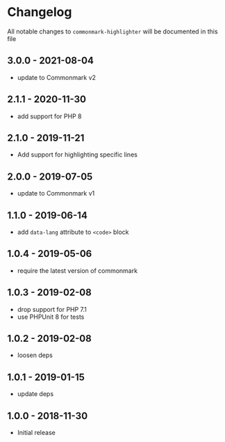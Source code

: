 # Changelog

All notable changes to `commonmark-highlighter` will be documented in this file

## 3.0.0 - 2021-08-04

- update to Commonmark v2

## 2.1.1 - 2020-11-30

- add support for PHP 8

## 2.1.0 - 2019-11-21

- Add support for highlighting specific lines

## 2.0.0 - 2019-07-05

- update to Commonmark v1

## 1.1.0 - 2019-06-14

- add `data-lang` attribute to `<code>` block

## 1.0.4 - 2019-05-06

- require the latest version of commonmark

## 1.0.3 - 2019-02-08

- drop support for PHP 7.1
- use PHPUnit 8 for tests

## 1.0.2 - 2019-02-08

- loosen deps

## 1.0.1 - 2019-01-15

- update deps


## 1.0.0 - 2018-11-30

- Initial release
